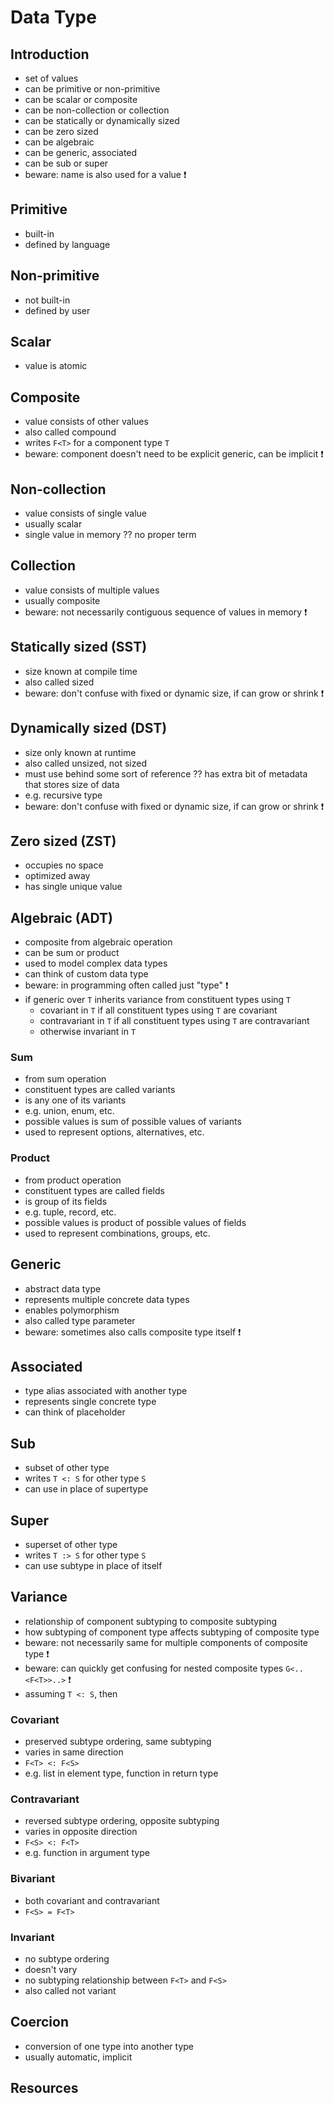 # Data Type



## Introduction

- set of values
- can be primitive or non-primitive
- can be scalar or composite
- can be non-collection or collection
- can be statically or dynamically sized
- can be zero sized
- can be algebraic
- can be generic, associated
- can be sub or super
- beware: name is also used for a value ❗️



## Primitive

- built-in
- defined by language



## Non-primitive

- not built-in
- defined by user



## Scalar

- value is atomic



## Composite

- value consists of other values
- also called compound
- writes `F<T>` for a component type `T`
- beware: component doesn't need to be explicit generic, can be implicit ❗️



## Non-collection

- value consists of single value
- usually scalar
- single value in memory
?? no proper term



## Collection

- value consists of multiple values
- usually composite
- beware: not necessarily contiguous sequence of values in memory ❗️



## Statically sized (SST)

- size known at compile time
- also called sized
- beware: don't confuse with fixed or dynamic size, if can grow or shrink ❗️



## Dynamically sized (DST)

- size only known at runtime
- also called unsized, not sized
- must use behind some sort of reference
?? has extra bit of metadata that stores size of data
- e.g. recursive type
- beware: don't confuse with fixed or dynamic size, if can grow or shrink ❗️



## Zero sized (ZST)

- occupies no space
- optimized away
- has single unique value



## Algebraic (ADT)

- composite from algebraic operation
- can be sum or product
- used to model complex data types
- can think of custom data type
- beware: in programming often called just "type" ❗️
- if generic over `T` inherits variance from constituent types using `T`
  - covariant in `T` if all constituent types using `T` are covariant
  - contravariant in `T` if all constituent types using `T` are contravariant
  - otherwise invariant in `T`

### Sum

- from sum operation
- constituent types are called variants
- is any one of its variants
- e.g. union, enum, etc.
- possible values is sum of possible values of variants
- used to represent options, alternatives, etc.

### Product

- from product operation
- constituent types are called fields
- is group of its fields
- e.g. tuple, record, etc.
- possible values is product of possible values of fields
- used to represent combinations, groups, etc.



## Generic

- abstract data type
- represents multiple concrete data types
- enables polymorphism
- also called type parameter
- beware: sometimes also calls composite type itself ❗️



## Associated

- type alias associated with another type
- represents single concrete type
- can think of placeholder



## Sub

- subset of other type
- writes `T <: S` for other type `S`
- can use in place of supertype



## Super

- superset of other type
- writes `T :> S` for other type `S`
- can use subtype in place of itself



## Variance

- relationship of component subtyping to composite subtyping
- how subtyping of component type affects subtyping of composite type
- beware: not necessarily same for multiple components of composite type ❗️
- beware: can quickly get confusing for nested composite types `G<..<F<T>>..>` ❗️
- assuming `T <: S`, then

### Covariant

- preserved subtype ordering, same subtyping
- varies in same direction
- `F<T> <: F<S>`
- e.g. list in element type, function in return type

### Contravariant

- reversed subtype ordering, opposite subtyping 
- varies in opposite direction
- `F<S> <: F<T>`
- e.g. function in argument type

### Bivariant

- both covariant and contravariant
- `F<S> = F<T>`

### Invariant

- no subtype ordering
- doesn't vary
- no subtyping relationship between `F<T>` and `F<S>`
- also called not variant



## Coercion

- conversion of one type into another type
- usually automatic, implicit



## Resources
